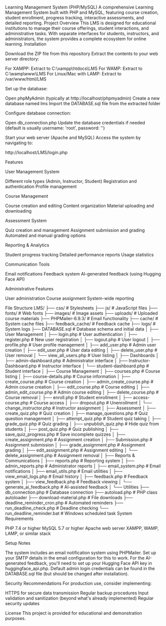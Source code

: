 Learning Management System (PHP/MySQL)
A comprehensive Learning Management System built with PHP and MySQL, featuring course creation, student enrollment, progress tracking, interactive assessments, and detailed reporting.
Project Overview
This LMS is designed for educational institutions to manage their course offerings, student interactions, and administrative tasks. With separate interfaces for students, instructors, and administrators, the system provides a complete ecosystem for online learning.
Installation

Download the ZIP file from this repository
Extract the contents to your web server directory:

For XAMPP: Extract to C:\xampp\htdocs\LMS
For WAMP: Extract to C:\wamp\www\LMS
For Linux/Mac with LAMP: Extract to /var/www/html/LMS


Set up the database:

Open phpMyAdmin (typically at http://localhost/phpmyadmin)
Create a new database named lms
Import the DATABASE.sql file from the extracted folder


Configure database connection:

Open db_connection.php
Update the database credentials if needed (default is usually username: 'root', password: '')


Start your web server (Apache and MySQL)
Access the system by navigating to:

http://localhost/LMS/login.php



Features

User Management System

Different role types (Admin, Instructor, Student)
Registration and authentication
Profile management


Course Management

Course creation and editing
Content organization
Material uploading and downloading


Assessment System

Quiz creation and management
Assignment submission and grading
Automated and manual grading options


Reporting & Analytics

Student progress tracking
Detailed performance reports
Usage statistics


Communication Tools

Email notifications
Feedback system
AI-generated feedback (using Hugging Face API)


Administrative Features

User administration
Course assignment
System-wide reporting



File Structure
LMS/
├── css/                      # Stylesheets
├── js/                       # JavaScript files
├── fonts/                    # Web fonts
├── images/                   # Image assets
├── uploads/                  # Uploaded course materials
├── PHPMailer-6.9.3/          # Email functionality
├── cache/                    # System cache files
├── feedback_cache/           # Feedback cache
├── logs/                     # System logs
├── DATABASE.sql              # Database schema and initial data
│
├── User Management
│   ├── login.php             # User authentication
│   ├── register.php          # New user registration
│   ├── logout.php            # User logout
│   ├── profile.php           # User profile management
│   ├── add_user.php          # Admin user creation
│   ├── edit_user.php         # User data editing
│   ├── delete_user.php       # User removal
│   └── view_all_users.php    # User listing
│
├── Dashboards
│   ├── admin-dashboard.php   # Administrator interface
│   ├── Instructor-Dashboard.php  # Instructor interface
│   └── student-dashboard.php # Student interface
│
├── Course Management
│   ├── courses.php           # Course listing
│   ├── course-details.php    # Course information
│   ├── create_course.php     # Course creation
│   ├── admin_create_course.php  # Admin course creation
│   ├── edit_course.php       # Course editing
│   ├── admin_edit_course.php # Admin course editing
│   ├── delete_course.php     # Course removal
│   ├── enroll.php            # Student enrollment
│   ├── access-course.php     # Course access
│   ├── dropout.php           # Unenrollment
│   └── change_instructor.php # Instructor assignment
│
├── Assessment
│   ├── create_quiz.php       # Quiz creation
│   ├── manage_questions.php  # Quiz question management
│   ├── attempt_quiz.php      # Student quiz taking
│   ├── grade_quiz.php        # Quiz grading
│   ├── unpublish_quiz.php    # Hide quiz from students
│   ├── post_quiz.php         # Quiz publishing
│   ├── save_quiz_progress.php # Save incomplete quizzes
│   ├── create_assignment.php # Assignment creation
│   ├── Submission.php        # Assignment submission
│   ├── grade_assignment.php  # Assignment grading
│   ├── edit_assignment.php   # Assignment editing
│   └── delete_assignment.php # Assignment removal
│
├── Reports & Communications
│   ├── reports.php           # Reporting system
│   ├── admin_reports.php     # Administrator reports
│   ├── email_system.php      # Email notifications
│   ├── email_utils.php       # Email utilities
│   ├── view_email_logs.php   # Email history
│   ├── feedback.php          # Feedback system
│   ├── view_feedback.php     # Feedback viewing
│   └── generate_ai_feedback.php # AI-assisted feedback
│
└── Utilities
    ├── db_connection.php     # Database connection
    ├── autoload.php          # PHP class autoloader
    ├── download-material.php # File downloads
    ├── deadline_reminder_cron.php # Automated reminders
    ├── run_deadline_check.php # Deadline checking
    └── run_deadline_reminder.bat # Windows scheduled task
System Requirements

PHP 7.4 or higher
MySQL 5.7 or higher
Apache web server
XAMPP, WAMP, LAMP, or similar stack

Setup Notes

The system includes an email notification system using PHPMailer. Set up your SMTP details in the email configuration for this to work.
For the AI-generated feedback, you'll need to set up your Hugging Face API key in huggingface_api.php.
Default admin login credentials can be found in the DATABASE.sql file (but should be changed after installation).

Security Recommendations
For production use, consider implementing:

HTTPS for secure data transmission
Regular backup procedures
Input validation and sanitization (beyond what's already implemented)
Regular security updates

License
This project is provided for educational and demonstration purposes.

